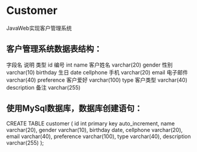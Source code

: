 # Customer
JavaWeb实现客户管理系统

## 客户管理系统数据表结构：
字段名		说明		类型
id		编号		int
name		客户姓名	varchar(20)
gender		性别		varchar(10)
birthday	生日		date
cellphone	手机		varchar(20)
email		电子邮件	varchar(40)
preference	客户爱好	varchar(100)
type		客户类型	varchar(40)
description	备注		varchar(255)

## 使用MySql数据库，数据库创建语句：
CREATE TABLE customer (
	id int primary key auto_increment,
	name varchar(20),
	gender varchar(10),
	birthday date,
	cellphone varchar(20),
	email varchar(40),
	preference varchar(100),
	type varchar(40),
	description varchar(255)
);